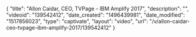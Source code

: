 {
    "title": "Allon Caidar, CEO, TVPage - IBM Amplify 2017",
    "description": "",
    "videoid": "139542412",
    "date_created": "1496439981",
    "date_modified": "1517856023",
    "type": "captivate",
    "layout": "video",
    "url": "\/v\/allon-caidar-ceo-tvpage-ibm-amplify-2017\/139542412"
}